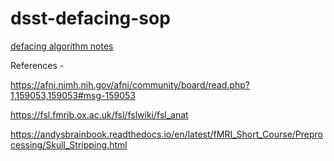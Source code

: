 # dsst-defacing-sop

[defacing algorithm notes](https://docs.google.com/presentation/d/1-eNBUjRG89kgq1sxaphNEqWQ3KZQ0kpeCfGQprqlqWo/edit#slide=id.g116908c6bac_0_0)


References -

https://afni.nimh.nih.gov/afni/community/board/read.php?1,159053,159053#msg-159053

https://fsl.fmrib.ox.ac.uk/fsl/fslwiki/fsl_anat

https://andysbrainbook.readthedocs.io/en/latest/fMRI_Short_Course/Preprocessing/Skull_Stripping.html
